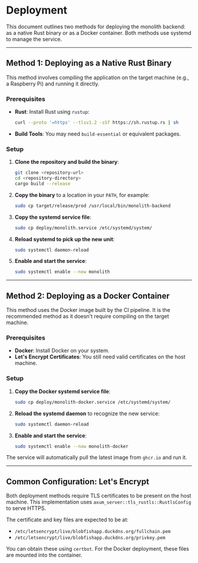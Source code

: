 # Deployment

This document outlines two methods for deploying the monolith backend: as a native Rust binary or as a Docker container. Both methods use systemd to manage the service.

---

## Method 1: Deploying as a Native Rust Binary

This method involves compiling the application on the target machine (e.g., a Raspberry Pi) and running it directly.

### Prerequisites
- **Rust**: Install Rust using `rustup`:
  ```bash
  curl --proto '=https' --tlsv1.2 -sSf https://sh.rustup.rs | sh
  ```
- **Build Tools**: You may need `build-essential` or equivalent packages.

### Setup
1.  **Clone the repository and build the binary**:
    ```bash
    git clone <repository-url>
    cd <repository-directory>
    cargo build --release
    ```
2.  **Copy the binary** to a location in your `PATH`, for example:
    ```bash
    sudo cp target/release/prod /usr/local/bin/monolith-backend
    ```
3.  **Copy the systemd service file**:
    ```bash
    sudo cp deploy/monolith.service /etc/systemd/system/
    ```
4.  **Reload systemd to pick up the new unit**:
    ```bash
    sudo systemctl daemon-reload
    ```
5.  **Enable and start the service**:
    ```bash
    sudo systemctl enable --now monolith
    ```

---

## Method 2: Deploying as a Docker Container

This method uses the Docker image built by the CI pipeline. It is the recommended method as it doesn't require compiling on the target machine.

### Prerequisites
- **Docker**: Install Docker on your system.
- **Let's Encrypt Certificates**: You still need valid certificates on the host machine.

### Setup
1.  **Copy the Docker systemd service file**:
    ```bash
    sudo cp deploy/monolith-docker.service /etc/systemd/system/
    ```
2.  **Reload the systemd daemon** to recognize the new service:
    ```bash
    sudo systemctl daemon-reload
    ```
3.  **Enable and start the service**:
    ```bash
    sudo systemctl enable --now monolith-docker
    ```
The service will automatically pull the latest image from `ghcr.io` and run it.

---

## Common Configuration: Let's Encrypt

Both deployment methods require TLS certificates to be present on the host machine. This implementation uses `axum_server::tls_rustls::RustlsConfig` to serve HTTPS.

The certificate and key files are expected to be at:
- `/etc/letsencrypt/live/blobfishapp.duckdns.org/fullchain.pem`
- `/etc/letsencrypt/live/blobfishapp.duckdns.org/privkey.pem`

You can obtain these using `certbot`. For the Docker deployment, these files are mounted into the container.
